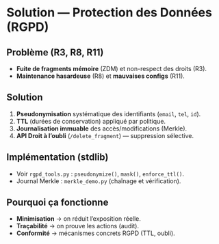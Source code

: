 # Solution — Protection des Données (RGPD)

## Problème (R3, R8, R11)
- **Fuite de fragments mémoire** (ZDM) et non-respect des droits (R3).
- **Maintenance hasardeuse** (R8) et **mauvaises configs** (R11).

## Solution
1. **Pseudonymisation** systématique des identifiants (`email`, `tel`, `id`).
2. **TTL** (durées de conservation) appliqué par politique.
3. **Journalisation immuable** des accès/modifications (Merkle).
4. **API Droit à l’oubli** (`/delete_fragment`) — suppression sélective.

## Implémentation (stdlib)
- Voir `rgpd_tools.py` : `pseudonymize()`, `mask()`, `enforce_ttl()`.
- Journal Merkle : `merkle_demo.py` (chaînage et vérification).

## Pourquoi ça fonctionne
- **Minimisation** → on réduit l’exposition réelle.
- **Traçabilité** → on prouve les actions (audit).
- **Conformité** → mécanismes concrets RGPD (TTL, oubli).
